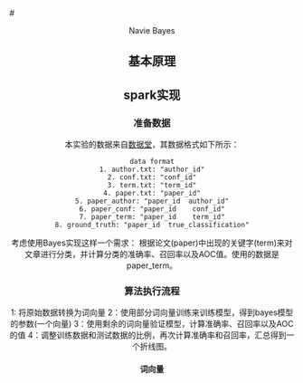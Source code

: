 #<center> Navie Bayes
## 基本原理



## spark实现
### 准备数据
本实验的数据来自[数据堂](http://www.datatang.com/datares/go.aspx?dataid=617586)，其数据格式如下所示：
```
data format
1. author.txt: "author_id"
2. conf.txt: "conf_id"
3. term.txt: "term_id"
4. paper.txt: "paper_id"
5. paper_author: "paper_id	author_id"
6. paper_conf: "paper_id	conf_id"
7. paper_term: "paper_id	term_id"
8. ground_truth: "paper_id	true_classification"
```
考虑使用Bayes实现这样一个需求：
根据论文(paper)中出现的关键字(term)来对文章进行分类，并计算分类的准确率、召回率以及AOC值。使用的数据是paper_term。

### 算法执行流程
1: 将原始数据转换为词向量
2：使用部分词向量训练来训练模型，得到bayes模型的参数(一个向量)
3：使用剩余的词向量验证模型，计算准确率、召回率以及AOC的值
4：调整训练数据和测试数据的比例，再次计算准确率和召回率，汇总得到一个折线图。

#### 词向量

